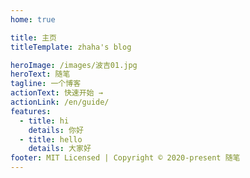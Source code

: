 ```yaml
---
home: true

title: 主页
titleTemplate: zhaha's blog

heroImage: /images/波吉01.jpg
heroText: 随笔
tagline: 一个博客
actionText: 快速开始 →
actionLink: /en/guide/
features:
  - title: hi
    details: 你好
  - title: hello
    details: 大家好
footer: MIT Licensed | Copyright © 2020-present 随笔
---
```


